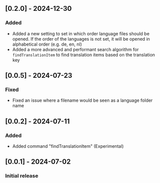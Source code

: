 ## [0.2.0] - 2024-12-30
### Added
- Added a new setting to set in which order language files should be opened. If the order of the languages is not set, it will be opened in alphabetical order (e.g. de, en, nl)
- Added a more advanced and performant search algorithm for `findTranslationItem` to find translation items based on the translation key


## [0.0.5] - 2024-07-23
### Fixed
- Fixed an issue where a filename would be seen as a language folder name

## [0.0.2] - 2024-07-11
### Added
- Added command "findTranslationItem" (Experimental)

## [0.0.1] - 2024-07-02
### Initial release
